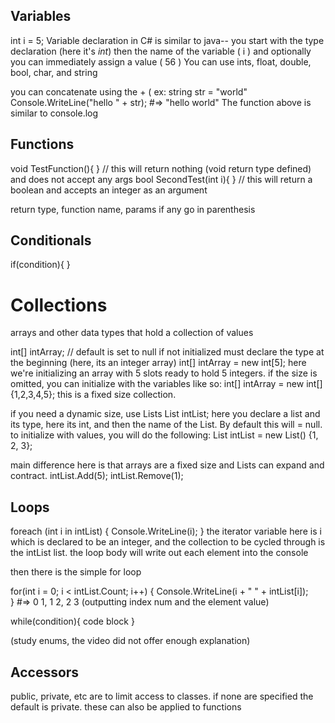 ## Variables
int i = 5;
Variable declaration in C# is similar to java-- you start with the type declaration (here it's *int*) then the name of the variable ( i ) and optionally you can immediately assign a value ( 56 )
You can use ints, float, double, bool, char, and string

you can concatenate using the + ( ex:
string str = "world"
Console.WriteLine("hello " + str); #=> "hello world" 
The function above is similar to console.log

## Functions
void TestFunction(){
} // this will return nothing (void return type defined) and does not accept any args
bool SecondTest(int i){
} // this will return a boolean and accepts an integer as an argument

return type, function name, params if any go in parenthesis

## Conditionals
if(condition){
}

# Collections
arrays and other data types that hold a collection of values

int[] intArray; // default is set to null if not initialized
must declare the type at the beginning (here, its an integer array)
int[] intArray = new int[5];
here we're initializing an array with 5 slots ready to hold 5 integers. if the size is omitted, you can initialize with the variables like so:
int[] intArray = new int[] {1,2,3,4,5};
this is a fixed size collection.

if you need a dynamic size, use Lists
List<int> intList;
here you declare a list and its type, here its int, and then the name of the List. By default this will = null. to initialize with values, you will do the following:
List<int> intList = new List<int>() {1, 2, 3};

  main difference here is that arrays are a fixed size and Lists can expand and contract. 
  intList.Add(5);
  intList.Remove(1);
  
## Loops
  foreach (int i in intList) {
  Console.WriteLine(i);
  }
  the iterator variable here is i which is declared to be an integer, and the collection to be cycled through is the intList list. the loop body will write out each element into the console
  
  then there is the simple for loop
  
  for(int i = 0; i < intList.Count; i++) {
  Console.WriteLine(i + " " + intList[i]);                       
} #=> 0 1, 1 2, 2 3 (outputting index num and the element value)
  
  while(condition){
  code block
  }
  
  (study enums, the video did not offer enough explanation) 
  
  ## Accessors
  public, private, etc are to limit access to classes. if none are specified the default is private. these can also be applied to functions
